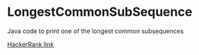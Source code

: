 # LongestCommonSubSequence
Java code to print one of the longest common subsequences

[HackerRank link](https://www.hackerrank.com/challenges/linkedin-practice-dynamic-programming-lcs/problem?isFullScreen=false)
